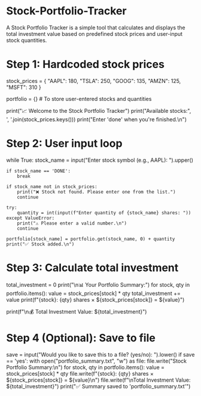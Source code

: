 # Stock-Portfolio-Tracker
A Stock Portfolio Tracker is a simple tool that calculates and displays the total investment value based on predefined stock prices and user-input stock quantities.
# Step 1: Hardcoded stock prices
stock_prices = {
    "AAPL": 180,
    "TSLA": 250,
    "GOOG": 135,
    "AMZN": 125,
    "MSFT": 310
}

portfolio = {}  # To store user-entered stocks and quantities

print("📈 Welcome to the Stock Portfolio Tracker")
print("Available stocks:", ', '.join(stock_prices.keys()))
print("Enter 'done' when you're finished.\n")

# Step 2: User input loop
while True:
    stock_name = input("Enter stock symbol (e.g., AAPL): ").upper()
    
    if stock_name == 'DONE':
        break
    
    if stock_name not in stock_prices:
        print("❌ Stock not found. Please enter one from the list.")
        continue
    
    try:
        quantity = int(input(f"Enter quantity of {stock_name} shares: "))
    except ValueError:
        print("⚠️ Please enter a valid number.\n")
        continue

    portfolio[stock_name] = portfolio.get(stock_name, 0) + quantity
    print("✅ Stock added.\n")

# Step 3: Calculate total investment
total_investment = 0
print("\n📊 Your Portfolio Summary:")
for stock, qty in portfolio.items():
    value = stock_prices[stock] * qty
    total_investment += value
    print(f"{stock}: {qty} shares × ${stock_prices[stock]} = ${value}")

print(f"\n💰 Total Investment Value: ${total_investment}")

# Step 4 (Optional): Save to file
save = input("Would you like to save this to a file? (yes/no): ").lower()
if save == 'yes':
    with open("portfolio_summary.txt", "w") as file:
        file.write("Stock Portfolio Summary:\n")
        for stock, qty in portfolio.items():
            value = stock_prices[stock] * qty
            file.write(f"{stock}: {qty} shares × ${stock_prices[stock]} = ${value}\n")
        file.write(f"\nTotal Investment Value: ${total_investment}")
    print("✅ Summary saved to 'portfolio_summary.txt'")
